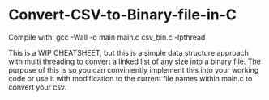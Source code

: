 # Convert-CSV-to-Binary-file-in-C
Compile with: gcc -Wall -o main main.c csv_bin.c -lpthread

This is a WIP CHEATSHEET, but this is a simple data structure approach with multi threading to convert a linked list of any size into a binary file.
The purpose of this is so you can conviniently implement this into your working code or use it with modification to the current file names within main.c to convert your csv.
